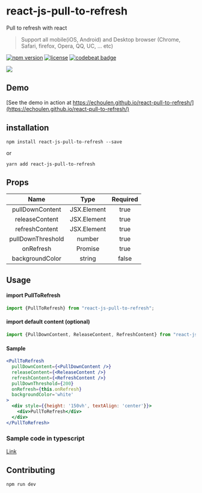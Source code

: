 # react-js-pull-to-refresh

Pull to refresh with react
 > Support all mobile(iOS, Android) and Desktop browser (Chrome, Safari, firefox, Opera, QQ, UC, ... etc)


[![npm version](https://badge.fury.io/js/react-js-pull-to-refresh.svg)](https://badge.fury.io/js/react-js-pull-to-refresh)
[![license](https://img.shields.io/github/license/echoulen/react-js-pull-to-refresh.svg)](https://opensource.org/licenses/MIT)
[![codebeat badge](https://codebeat.co/badges/3be54568-d7c5-4cc2-b5a4-8eae143b4dbf)](https://codebeat.co/projects/github-com-echoulen-react-pull-to-refresh-master)

![](https://media.giphy.com/media/xT1R9LCrbpOJ4J7HoI/giphy.gif)

## Demo
[See the demo in action at https://echoulen.github.io/react-pull-to-refresh/](https://echoulen.github.io/react-pull-to-refresh/)

## installation
`npm install react-js-pull-to-refresh --save`

or

`yarn add react-js-pull-to-refresh`

## Props
|Name|Type|Required
|:------:|:------:|:------:|
|pullDownContent|JSX.Element|true|
|releaseContent|JSX.Element|true|
|refreshContent|JSX.Element|true|
|pullDownThreshold|number|true|
|onRefresh|Promise|true|
|backgroundColor|string|false|

## Usage

#### import PullToRefresh
```js
import {PullToRefresh} from "react-js-pull-to-refresh";
```

#### import default content (optional)
```typescript
import {PullDownContent, ReleaseContent, RefreshContent} from "react-js-pull-to-refresh";
```


#### Sample
```jsx
<PullToRefresh
  pullDownContent={<PullDownContent />}
  releaseContent={<ReleaseContent />}
  refreshContent={<RefreshContent />}
  pullDownThreshold={200}
  onRefresh={this.onRefresh}
  backgroundColor='white'
>
  <div style={{height: '150vh', textAlign: 'center'}}>
    <div>PullToRefresh</div>
  </div>
</PullToRefresh>
```

### Sample code in typescript
[Link](https://github.com/echoulen/react-pull-to-refresh/blob/master/examples/Basic.tsx)

## Contributing
`npm run dev`
